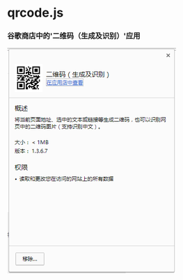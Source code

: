 # qrcode.js

### 谷歌商店中的'二维码（生成及识别）'应用

![''](https://github.com/OStoneO/GitHubStorage/blob/master/Picture/QR.png?raw=true)
